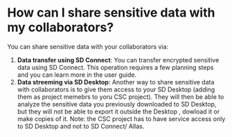# How can I share sensitive data with my collaborators?

You can share sensitive data with your collaborators via:
1) **Data transfer using SD Connect**:
You can transfer encrypted sensitive data using SD Connect. This operation requires a few planning steps and you can learn more in the user guide. 
2) **Data streeming via SD Desktop**:
Another way to share sensitive data with collaborators is to give them access to your SD Desktop (adding them as project memebrs to yoru CSC project).
They will then be able to analyze the sensitive data you previously downloaded to SD Desktop, but they will not be able to export it outside the Desktop , dowload it or make copies of it.
Note: the CSC project has to have service access only to SD Desktop and not to SD Connect/ Allas.
